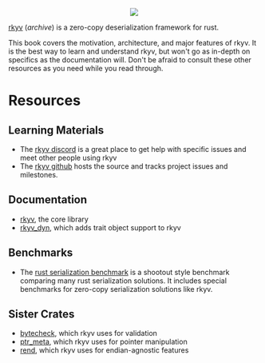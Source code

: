 <p align="center">
    <img src="https://raw.githubusercontent.com/rkyv/rkyv/master/media/logo_text_color.svg">
</p>

[rkyv](http://github.com/rkyv/rkyv) (*archive*) is a zero-copy deserialization framework for
rust.

This book covers the motivation, architecture, and major features of rkyv. It is the best way to
learn and understand rkyv, but won't go as in-depth on specifics as the documentation will. Don't be
afraid to consult these other resources as you need while you read through.

# Resources

## Learning Materials

- The [rkyv discord](https://discord.gg/65F6MdnbQh) is a great place to get help with specific
  issues and meet other people using rkyv
- The [rkyv github](https://github.com/rkyv/rkyv) hosts the source and tracks project issues
  and milestones.

## Documentation

- [rkyv](https://docs.rs/rkyv), the core library
- [rkyv_dyn](https://docs.rs/rkyv_dyn), which adds trait object support to rkyv

## Benchmarks

- The [rust serialization benchmark](https://github.com/djkoloski/rust_serialization_benchmark) is a
  shootout style benchmark comparing many rust serialization solutions. It includes special
  benchmarks for zero-copy serialization solutions like rkyv.

## Sister Crates

- [bytecheck](https://github.com/rkyv/bytecheck), which rkyv uses for validation
- [ptr_meta](https://github.com/rkyv/ptr_meta), which rkyv uses for pointer manipulation
- [rend](https://github.com/rkyv/rend), which rkyv uses for endian-agnostic features
